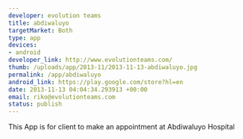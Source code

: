 ```yaml
--- 
developer: evolution teams
title: abdiwaluyo
targetMarket: Both
type: app
devices: 
- android
developer_link: http://www.evolutionteams.com/
thumb: /uploads/app/2013-11/2013-11-13-abdiwaluyo.jpg
permalink: /app/abdiwaluyo
android_link: https://play.google.com/store?hl=en
date: 2013-11-13 04:04:34.293913 +00:00
email: riko@evolutionteams.com
status: publish
---
```


This App is for client to make an appointment at Abdiwaluyo Hospital
